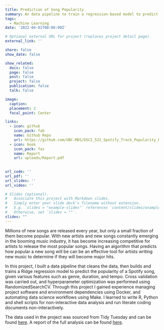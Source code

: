 ```yaml
---
title: Prediction of Song Popularity
summary: An data pipeline to train a regression-based model to predict the popularity of a song, given various features such as genre, duration, and tempo.
tags:
  - Machine Learning 
date: '2022-04-01T00:00:00Z'

# Optional external URL for project (replaces project detail page).
external_link: ''

share: false
show_date: false

show_related:
  docs: false
  page: false
  post: false
  project: false
  publication: false
  talk: false

image:
  caption: 
  placement: 2
  focal_point: Center

links:
  - icon: github
    icon_pack: fab
    name: Github Repo
    url: https://github.com/UBC-MDS/DSCI_522_Spotify_Track_Popularity_Predictor
  - icon: book
    icon_pack: fas
    name: Report
    url: uploads/Report.pdf 
    
    
url_code: ''
url_pdf: ''
url_slides: ''
url_video: ''

# Slides (optional).
#   Associate this project with Markdown slides.
#   Simply enter your slide deck's filename without extension.
#   E.g. `slides = "example-slides"` references `content/slides/example-slides.md`.
#   Otherwise, set `slides = ""`.
slides: ""
---
```

Millions of new songs are released every year, but only a small fraction of them become popular. With new artists and new songs constantly emerging in the booming music industry, it has become increasing competitive for artists to release the most popular songs. Having an algorithm that predicts how popular a new song will be can be an effective tool for artists writing new music to determine if they will become major hits. 

In this project, I built a data pipeline that cleans the data, then builds and trains a Ridge regression model to predict the popularity of a Spotify song, given various features such as genre, duration, and tempo. Cross validation was carried out, and hyperparameter optimization was performed using RandomizedSearchCV. Through this project I gained experience managing project software and environment dependencies using Docker, and automating data science workflows using Make. I learned to write R, Python and shell scripts for non-interactive data analysis and run literate coding documents non-interactively.

The data used in the project was sourced from Tidy Tuesday and can be found [here](https://github.com/rfordatascience/tidytuesday/blob/master/data/2021/2021-09-14/readme.md). A report of the full analysis can be found [here](uploads/Report.pdf).
